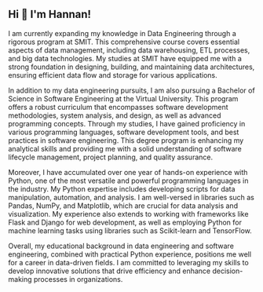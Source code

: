 ## Hi 👋 I'm Hannan!
I am currently expanding my knowledge in Data Engineering through a rigorous program at SMIT. This comprehensive course covers essential aspects of data management, including data warehousing, ETL processes, and big data technologies. My studies at SMIT have equipped me with a strong foundation in designing, building, and maintaining data architectures, ensuring efficient data flow and storage for various applications.

In addition to my data engineering pursuits, I am also pursuing a Bachelor of Science in Software Engineering at the Virtual University. This program offers a robust curriculum that encompasses software development methodologies, system analysis, and design, as well as advanced programming concepts. Through my studies, I have gained proficiency in various programming languages, software development tools, and best practices in software engineering. This degree program is enhancing my analytical skills and providing me with a solid understanding of software lifecycle management, project planning, and quality assurance.

Moreover, I have accumulated over one year of hands-on experience with Python, one of the most versatile and powerful programming languages in the industry. My Python expertise includes developing scripts for data manipulation, automation, and analysis. I am well-versed in libraries such as Pandas, NumPy, and Matplotlib, which are crucial for data analysis and visualization. My experience also extends to working with frameworks like Flask and Django for web development, as well as employing Python for machine learning tasks using libraries such as Scikit-learn and TensorFlow.

Overall, my educational background in data engineering and software engineering, combined with practical Python experience, positions me well for a career in data-driven fields. I am committed to leveraging my skills to develop innovative solutions that drive efficiency and enhance decision-making processes in organizations.
<!--
**hannan101/hannan101** is a ✨ _special_ ✨ repository because its `README.md` (this file) appears on your GitHub profile.

Here are some ideas to get you started:

- 🔭 I’m currently working on ...
- 🌱 I’m currently learning Data Engineering from SMIT
- 👯 I’m looking to collaborate on ...
- 🤔 I’m looking for help with ...
- 💬 Ask me about ...
- 📫 How to reach me: ...
- 😄 Pronouns: ...
- ⚡ Fun fact: ...
-->
